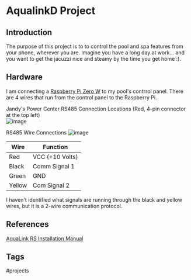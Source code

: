 # AqualinkD Project

## Introduction
The purpose of this project is to to control the pool and spa features from your phone, wherever you are. Imagine you have a long day at work... and you want to get the jacuzzi nice and steamy by the time you get home :).

## Hardware
I am connecting a [Raspberry Pi Zero W](https://www.raspberrypi.com/products/raspberry-pi-zero-2-w/) to my pool's contrrol panel. There are 4 wires that run from the control panel to the Raspberry Pi.  

Jandy's Power Center RS485 Connection Locations (Red, 4-pin connector at the top left)  
![image](https://s3.us-west-1.amazonaws.com/zettelimages/Sat_Sep__9_11:51:26_AM_PDT_2023.png)

RS485 Wire Connections
![image](https://s3.us-west-1.amazonaws.com/zettelimages/Sat_Sep__9_11:52:41_AM_PDT_2023.png)

|Wire|Function|
|-----|--------|
|Red|VCC (+10 Volts)|
|Black|Comm Signal 1|
|Green|GND|
|Yellow|Com Signal 2|

I haven't identified what signals are running through the black and yellow wires, but it is a 2-wire communication protocol.  

## References
[AquaLink RS Installation Manual](https://cdn.fluidrausa.com/-/media/zodiac/global/downloads/0748-91071/6594.pdf?rev=8ef7e65bffb247efb962fe23e434b87e)

## Tags
#projects
